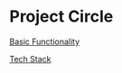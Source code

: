 # Project Circle

[Basic Functionality](./functionality/README.md)

[Tech Stack](./tech-stack/README.md)